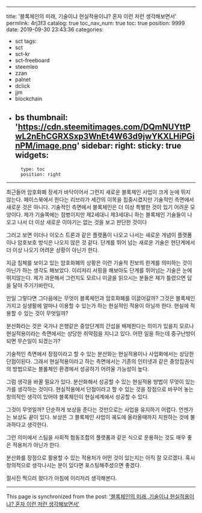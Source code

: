 
---
title: '블록체인의 미래, 기술이냐 현실적용이냐? 혼자 이런 저런 생각해보면서'
permlink: 4rj3f3
catalog: true
toc_nav_num: true
toc: true
position: 9999
date: 2019-09-30 23:43:36
categories:
- sct
tags:
- sct
- sct-kr
- sct-freeboard
- steemleo
- zzan
- palnet
- dclick
- jjm
- blockchain
- bs
thumbnail: 'https://cdn.steemitimages.com/DQmNUYttPwL2nEhCGRXSxp3WnEt4W63d9jwYKXLHiPGinPM/image.png'
sidebar:
    right:
        sticky: true
widgets:
    -
        type: toc
        position: right
---


최근들어 암호화폐 장세가 바닥이어서 그런지 새로운 블록체인 사업이 크게 눈에 뛰지 않는다. 페이스북에서 한다는 리브라가 세간의 이목을 집중시켰지만 기술적인 측면에서 새로운 것은 아니다. 기술적인 측면에서 블록체인은 더 이상 특별한 것이 있기 어려운 모양이다. 제가 기술쪽에는 점병이지만 제2세대니 제3세대니 하는 블록체인 기술들이 나오고 나서 더 이상 새로운 이야기는 없는 것을 보고 판단한 것이다 

그러고 보면 이더나 이오스 트론과 같은 플랫폼이 나오고 나서는 새로운 개념이 플랫폼이나 암호보호 방식은 나오지 않은 것 같다. 단계를 뛰어 넘는 새로운 기술은 현단계에서 더 이상 나오기 어려운 상황이 아닌가 한다.

지금 침체를 보이고 있는 암호화폐의 상황은 이런 기술적 진보의 한계를 의미하는 것이 아닌가 하는 생각도 해보았다. 이리저리 서핑을 해보아도 단계를 뛰어넘는 기술은 눈에 뛰지않는다. 제가 과문해서 그런지도 모르니 이글을 읽으시는 분들은 제가 틀렸으면 답을 달아 주기기바란다, 

만일 그렇다면 그다음에는 무엇이 블록체인과 암호화폐를 이끌어갈까? 그것은 블록체인가지고 실생활에 얼마나 이용할 수 있는가 하는 현실적인 적용이 아닐까 한다. 현실에 적용할 수 있는 것이 무엇일까? 

분산화라는 것은 국가나 은행같은 중앙단계의 간섭을 배제한다는 의미가 있을지 모르나 현실적용이라는 측면에서는 상당한 취약점을 지니고 있다. 어떤 일을 하는데 중구난방이 되면 무슨일이 되겠는가? 

기술적인 측면에서 장점이라고 할 수 있는 분산화는 현실적용이나 사업화에서는 상당한 단점이된다. 그래서 현실적용이라고 하는 측면에서는 기존의 인터넷과 같은 중앙집권식의 방법으로는 블롤체인 환경에서 성공하기 어려울 가능성이 높다. 

그럼 생각을 바꿀 필요가 있다. 분산화해서 성공할 수 있는 현실적용 방법이 무엇이 있는가를 생각하는 것이다. 현실적용에서 단점이라고 할 수 있는 것을 장점으로 바꾸어 놓는 창의적인 생각이 있어야 블록체인이 현실세계에서 성공할 수 있다. 

그것이 무엇일까? 단순하게 보상을 준다는 것만으로는 사업을 유지하기 어렵다. 언젠가는 보상도 끝이 있다. 보상은 그 블록체인 사업이 궤도에 올라올때까지 지원하는 것에 불과하다고 생각한다. 

그런 의미에서 스팀을 사회적 협동조합의 플랫폼과 같은 식으로 운용하는 것도 매우 좋은 적용처가 아닌가 한다. 

분산화를 장점으로 활용할 수 있는 적용처가 어떤 것이 있는지는 아직 잘 모르겠다. 혹시 창의적으로 생각나시는 분이 있다면 포스팅해주셨으면 좋겠다. 

절사진 찍으러 왔다가 아침에 이리저리 생각해본다.

- - -

This page is synchronized from the post: ['블록체인의 미래, 기술이냐 현실적용이냐? 혼자 이런 저런 생각해보면서'](https://steemit.com/@oldstone/4rj3f3)
